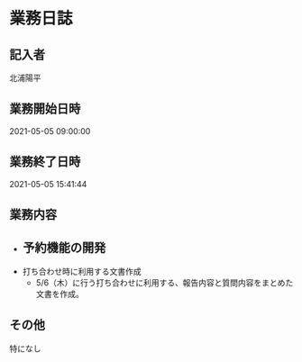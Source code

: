 # 業務日誌

## 記入者

北浦陽平

## 業務開始日時

2021-05-05 09:00:00

## 業務終了日時

2021-05-05 15:41:44

## 業務内容

- 予約機能の開発
	- 
- 打ち合わせ時に利用する文書作成
	- 5/6（木）に行う打ち合わせに利用する、報告内容と質問内容をまとめた文書を作成。

## その他

特になし
